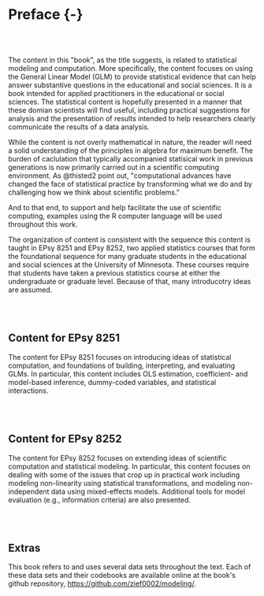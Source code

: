 # Preface {-}



<!-- :::chapterquote -->
<!-- Computational advances have changed the face of statistical practice by transforming what we do and by challenging how we think about scientific problems.<br /> -->
<!-- <span class="quoteauthor">---@thisted2</span> -->
<!-- ::: -->

<br /><br />

The content in this "book", as the title suggests, is related to statistical modeling and computation. More specifically, the content focuses on using the General Linear Model (GLM) to provide statistical evidence that can help answer substantive questions in the educational and social sciences. It is a book intended for applied practitioners in the educational or social sciences. The statistical content is hopefully presented in a manner that these domian scientists will find useful, including practical suggestions for analysis and the presentation of results intended to help researchers clearly communicate the results of a data analysis.

While the content is not overly mathematical in nature, the reader will need a solid understanding of the principles in algebra for maximum benefit. The burden of caclulation that typically accompanied statisical work in previous generations is now primarily carried out in a scientific computing environment. As @thisted2 point out, "computational advances have changed the face of statistical practice by transforming what we do and by challenging how we think about scientific problems."


And to that end, to support and help facilitate the use of scientific computing, examples using the R computer language will be used throughout this work. 

The organization of content is consistent with the sequence this content is taught in EPsy 8251 and EPsy 8252, two applied statistics courses that form the foundational sequence for many graduate students in the educational and social sciences at the University of Minnesota. These courses require that students have taken a previous statistics course at either the undergraduate or graduate level. Because of that, many introducotry ideas are assumed. 

<br /><br />

## Content for EPsy 8251

The content for EPsy 8251 focuses on introducing ideas of statistical computation, and foundations of building, interpreting, and evaluating GLMs. In particular, this content includes OLS estimation, coefficient- and model-based inference, dummy-coded variables, and statistical interactions.


<br /><br />

## Content for EPsy 8252

The content for EPsy 8252 focuses on extending ideas of scientific computation and statistical modeling. In particular, this content focuses on dealing with some of the issues that crop up in practical work including modeling non-linearity using statistical transformations, and modeling non-independent data using mixed-effects models. Additional tools for model evaluation (e.g., information criteria) are also presented.

<br /><br />

## Extras

This book refers to and uses several data sets throughout the text. Each of these data sets and their codebooks are available online at the book's github repository, https://github.com/zief0002/modeling/. 

<br /><br />



